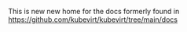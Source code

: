 This is new new home for the docs formerly found in
https://github.com/kubevirt/kubevirt/tree/main/docs
